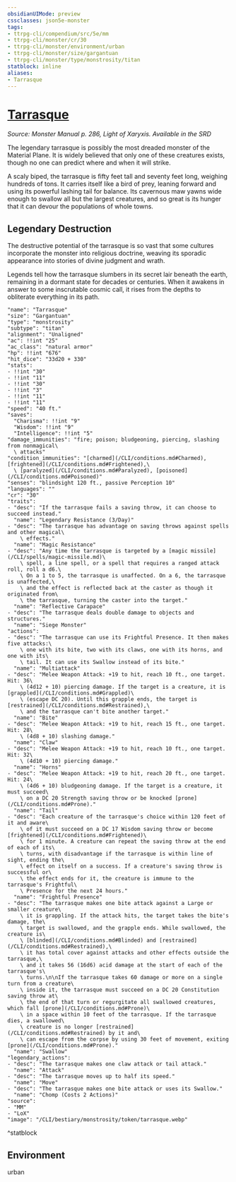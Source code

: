 ```yaml
---
obsidianUIMode: preview
cssclasses: json5e-monster
tags:
- ttrpg-cli/compendium/src/5e/mm
- ttrpg-cli/monster/cr/30
- ttrpg-cli/monster/environment/urban
- ttrpg-cli/monster/size/gargantuan
- ttrpg-cli/monster/type/monstrosity/titan
statblock: inline
aliases:
- Tarrasque
---
```

# [Tarrasque](CLI/bestiary/monstrosity/tarrasque.md)
*Source: Monster Manual p. 286, Light of Xaryxis. Available in the <span title='Systems Reference Document (5.1)'>SRD</span>*  

The legendary tarrasque is possibly the most dreaded monster of the Material Plane. It is widely believed that only one of these creatures exists, though no one can predict where and when it will strike.

A scaly biped, the tarrasque is fifty feet tall and seventy feet long, weighing hundreds of tons. It carries itself like a bird of prey, leaning forward and using its powerful lashing tail for balance. Its cavernous maw yawns wide enough to swallow all but the largest creatures, and so great is its hunger that it can devour the populations of whole towns.

## Legendary Destruction

The destructive potential of the tarrasque is so vast that some cultures incorporate the monster into religious doctrine, weaving its sporadic appearance into stories of divine judgment and wrath.

Legends tell how the tarrasque slumbers in its secret lair beneath the earth, remaining in a dormant state for decades or centuries. When it awakens in answer to some inscrutable cosmic call, it rises from the depths to obliterate everything in its path.

```statblock
"name": "Tarrasque"
"size": "Gargantuan"
"type": "monstrosity"
"subtype": "titan"
"alignment": "Unaligned"
"ac": !!int "25"
"ac_class": "natural armor"
"hp": !!int "676"
"hit_dice": "33d20 + 330"
"stats":
- !!int "30"
- !!int "11"
- !!int "30"
- !!int "3"
- !!int "11"
- !!int "11"
"speed": "40 ft."
"saves":
  "Charisma": !!int "9"
  "Wisdom": !!int "9"
  "Intelligence": !!int "5"
"damage_immunities": "fire; poison; bludgeoning, piercing, slashing from nonmagical\
  \ attacks"
"condition_immunities": "[charmed](/CLI/conditions.md#Charmed), [frightened](/CLI/conditions.md#Frightened),\
  \ [paralyzed](/CLI/conditions.md#Paralyzed), [poisoned](/CLI/conditions.md#Poisoned)"
"senses": "blindsight 120 ft., passive Perception 10"
"languages": ""
"cr": "30"
"traits":
- "desc": "If the tarrasque fails a saving throw, it can choose to succeed instead."
  "name": "Legendary Resistance (3/Day)"
- "desc": "The tarrasque has advantage on saving throws against spells and other magical\
    \ effects."
  "name": "Magic Resistance"
- "desc": "Any time the tarrasque is targeted by a [magic missile](/CLI/spells/magic-missile.md)\
    \ spell, a line spell, or a spell that requires a ranged attack roll, roll a d6.\
    \ On a 1 to 5, the tarrasque is unaffected. On a 6, the tarrasque is unaffected,\
    \ and the effect is reflected back at the caster as though it originated from\
    \ the tarrasque, turning the caster into the target."
  "name": "Reflective Carapace"
- "desc": "The tarrasque deals double damage to objects and structures."
  "name": "Siege Monster"
"actions":
- "desc": "The tarrasque can use its Frightful Presence. It then makes five attacks:\
    \ one with its bite, two with its claws, one with its horns, and one with its\
    \ tail. It can use its Swallow instead of its bite."
  "name": "Multiattack"
- "desc": "Melee Weapon Attack: +19 to hit, reach 10 ft., one target. Hit: 36\
    \ (4d12 + 10) piercing damage. If the target is a creature, it is [grappled](/CLI/conditions.md#Grappled)\
    \ (escape DC 20). Until this grapple ends, the target is [restrained](/CLI/conditions.md#Restrained),\
    \ and the tarrasque can't bite another target."
  "name": "Bite"
- "desc": "Melee Weapon Attack: +19 to hit, reach 15 ft., one target. Hit: 28\
    \ (4d8 + 10) slashing damage."
  "name": "Claw"
- "desc": "Melee Weapon Attack: +19 to hit, reach 10 ft., one target. Hit: 32\
    \ (4d10 + 10) piercing damage."
  "name": "Horns"
- "desc": "Melee Weapon Attack: +19 to hit, reach 20 ft., one target. Hit: 24\
    \ (4d6 + 10) bludgeoning damage. If the target is a creature, it must succeed\
    \ on a DC 20 Strength saving throw or be knocked [prone](/CLI/conditions.md#Prone)."
  "name": "Tail"
- "desc": "Each creature of the tarrasque's choice within 120 feet of it and aware\
    \ of it must succeed on a DC 17 Wisdom saving throw or become [frightened](/CLI/conditions.md#Frightened)\
    \ for 1 minute. A creature can repeat the saving throw at the end of each of its\
    \ turns, with disadvantage if the tarrasque is within line of sight, ending the\
    \ effect on itself on a success. If a creature's saving throw is successful or\
    \ the effect ends for it, the creature is immune to the tarrasque's Frightful\
    \ Presence for the next 24 hours."
  "name": "Frightful Presence"
- "desc": "The tarrasque makes one bite attack against a Large or smaller creature\
    \ it is grappling. If the attack hits, the target takes the bite's damage, the\
    \ target is swallowed, and the grapple ends. While swallowed, the creature is\
    \ [blinded](/CLI/conditions.md#Blinded) and [restrained](/CLI/conditions.md#Restrained),\
    \ it has total cover against attacks and other effects outside the tarrasque,\
    \ and it takes 56 (16d6) acid damage at the start of each of the tarrasque's\
    \ turns.\n\nIf the tarrasque takes 60 damage or more on a single turn from a creature\
    \ inside it, the tarrasque must succeed on a DC 20 Constitution saving throw at\
    \ the end of that turn or regurgitate all swallowed creatures, which fall [prone](/CLI/conditions.md#Prone)\
    \ in a space within 10 feet of the tarrasque. If the tarrasque dies, a swallowed\
    \ creature is no longer [restrained](/CLI/conditions.md#Restrained) by it and\
    \ can escape from the corpse by using 30 feet of movement, exiting [prone](/CLI/conditions.md#Prone)."
  "name": "Swallow"
"legendary_actions":
- "desc": "The tarrasque makes one claw attack or tail attack."
  "name": "Attack"
- "desc": "The tarrasque moves up to half its speed."
  "name": "Move"
- "desc": "The tarrasque makes one bite attack or uses its Swallow."
  "name": "Chomp (Costs 2 Actions)"
"source":
- "MM"
- "LoX"
"image": "/CLI/bestiary/monstrosity/token/tarrasque.webp"
```
^statblock

## Environment

urban